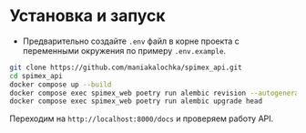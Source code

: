 # Установка и запуск

- Предварительно создайте `.env` файл в корне проекта с переменными окружения по примеру `.env.example`.

```bash
git clone https://github.com/maniakalochka/spimex_api.git
cd spimex_api
docker compose up --build
docker compose exec spimex_web poetry run alembic revision --autogenerate -m "new table name"
docker compose exec spimex_web poetry run alembic upgrade head
```

Переходим на `http://localhost:8000/docs` и проверяем работу API.
